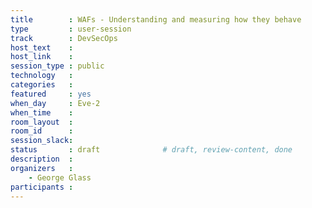 ```yaml
---
title        : WAFs - Understanding and measuring how they behave
type         : user-session
track        : DevSecOps
host_text    :
host_link    :
session_type : public
technology   :
categories   :
featured     : yes
when_day     : Eve-2
when_time    :
room_layout  :
room_id      :
session_slack:
status       : draft              # draft, review-content, done
description  :
organizers   :
    - George Glass
participants :
---
```


